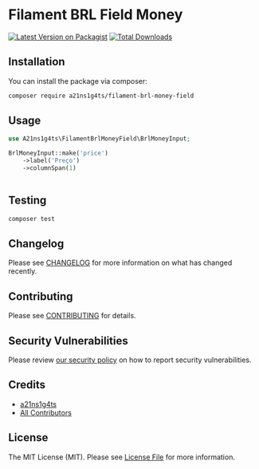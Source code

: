 # Filament BRL Field Money

[![Latest Version on Packagist](https://img.shields.io/packagist/v/a21ns1g4ts/filament-brl-money-field.svg?style=flat-square)](https://packagist.org/packages/a21ns1g4ts/filament-brl-money-field)
[![Total Downloads](https://img.shields.io/packagist/dt/a21ns1g4ts/filament-brl-money-field.svg?style=flat-square)](https://packagist.org/packages/a21ns1g4ts/filament-brl-money-field)
<!-- [![GitHub Tests Action Status](https://img.shields.io/github/actions/workflow/status/a21ns1g4ts/filament-brl-money-field/run-tests.yml?branch=main&label=tests&style=flat-square)](https://github.com/a21ns1g4ts/filament-brl-money-field/actions?query=workflow%3Arun-tests+branch%3Amain)
[![GitHub Code Style Action Status](https://img.shields.io/github/actions/workflow/status/a21ns1g4ts/filament-brl-money-field/fix-php-code-style-issues.yml?branch=main&label=code%20style&style=flat-square)](https://github.com/a21ns1g4ts/filament-brl-money-field/actions?query=workflow%3A"Fix+PHP+code+styling"+branch%3Amain) -->



## Installation

You can install the package via composer:

```bash
composer require a21ns1g4ts/filament-brl-money-field
```

## Usage
```php
use A21ns1g4ts\FilamentBrlMoneyField\BrlMoneyInput;

BrlMoneyInput::make('price')
    ->label('Preço')
    ->columnSpan(1)
                                  
```

## Testing

```bash
composer test
```

## Changelog

Please see [CHANGELOG](CHANGELOG.md) for more information on what has changed recently.

## Contributing

Please see [CONTRIBUTING](.github/CONTRIBUTING.md) for details.

## Security Vulnerabilities

Please review [our security policy](../../security/policy) on how to report security vulnerabilities.

## Credits

- [a21ns1g4ts](https://github.com/a21ns1g4ts)
- [All Contributors](../../contributors)

## License

The MIT License (MIT). Please see [License File](LICENSE.md) for more information.
